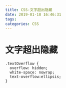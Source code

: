 ```yaml
---
title: CSS-文字超出隐藏
date: 2019-01-18 16:46:31
tags:
categories: CSS
---
```

# 文字超出隐藏
````
.textOverflow {
  overflow: hidden;
  white-space: nowrap;
  text-overflow:ellipsis;
}
````